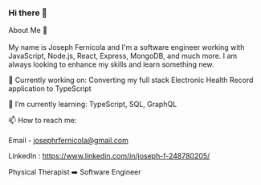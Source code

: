 ### Hi there 👋


About Me 👨 <br />
 <br />
My name is Joseph Fernicola and I'm a software engineer working with JavaScript, Node.js, React, Express, MongoDB, and much more. I am always looking to enhance my skills and learn something new.

🔭 Currently working on: Converting my full stack Electronic Health Record application to TypeScript

🌱 I’m currently learning: TypeScript, SQL, GraphQL

📫 How to reach me: <br />
 <br />
Email - josephrfernicola@gmail.com <br />

LinkedIn : https://www.linkedin.com/in/joseph-f-248780205/ <br />

Physical Therapist ➡️ Software Engineer
